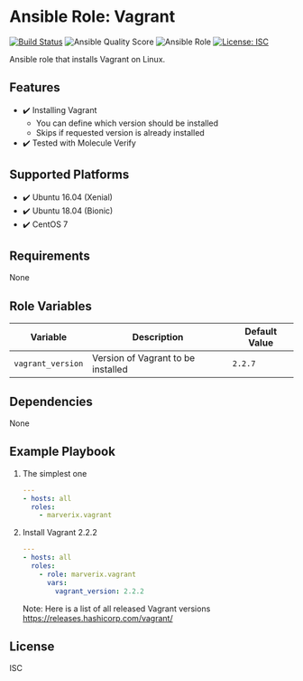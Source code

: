 # Ansible Role: Vagrant

[![Build Status](https://travis-ci.com/marverix/ansible-role-vagrant.svg?branch=master)](https://travis-ci.com/marverix/ansible-role-vagrant)
![Ansible Quality Score](https://img.shields.io/ansible/quality/48205)
![Ansible Role](https://img.shields.io/ansible/role/48205)
[![License: ISC](https://img.shields.io/badge/License-ISC-blue.svg)](LICENSE)

Ansible role that installs Vagrant on Linux.

## Features

- ✔️ Installing Vagrant
  - You can define which version should be installed
  - Skips if requested version is already installed
- ✔️ Tested with Molecule Verify

## Supported Platforms

- ✔️ Ubuntu 16.04 (Xenial)
- ✔️ Ubuntu 18.04 (Bionic)
- ✔️ CentOS 7

## Requirements

None

## Role Variables

Variable | Description | Default Value
--- | --- | ---
`vagrant_version` | Version of Vagrant to be installed | `2.2.7`

## Dependencies

None

## Example Playbook

1. The simplest one

    ```yml
    ---
    - hosts: all
      roles:
        - marverix.vagrant

    ```

1. Install Vagrant 2.2.2

    ```yml
    ---
    - hosts: all
      roles:
        - role: marverix.vagrant
          vars:
            vagrant_version: 2.2.2
    ```

    Note: Here is a list of all released Vagrant versions https://releases.hashicorp.com/vagrant/

## License

ISC

